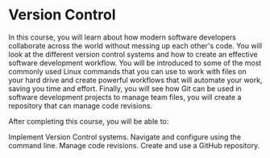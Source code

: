 # Version Control

In this course, you will learn about how modern software developers collaborate across the world without messing up each other's code. You will look at the different version control systems and how to create an effective software development workflow. You will be introduced to some of the most commonly used Linux commands that you can use to work with files on your hard drive and create powerful workflows that will automate your work, saving you time and effort. Finally, you will see how Git can be used in software development projects to manage team files, you will create a repository that can manage code revisions.

After completing this course, you will be able to:

Implement Version Control systems.
Navigate and configure using the command line.
Manage code revisions.
Create and use a GitHub repository.
